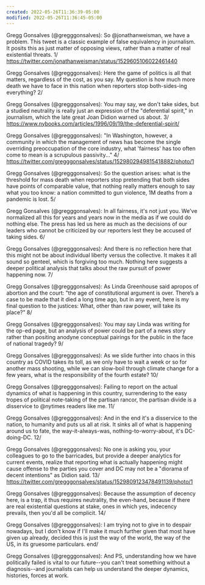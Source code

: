 ```yaml
---
created: 2022-05-26T11:36:39-05:00
modified: 2022-05-26T11:36:45-05:00
---
```


Gregg Gonsalves (@gregggonsalves): So @jonathanweisman, we have a problem. This tweet is a classic example of false equivalency in journalism. It posits this as just matter of opposing views, rather than a matter of real existential threats. 1/ https://twitter.com/jonathanweisman/status/1529605106022461440

Gregg Gonsalves (@gregggonsalves): Here the game of politics is all that matters, regardless of the cost, as you say. My question is how much more death we have to face in this nation when reporters stop both-sides-ing everything? 2/

Gregg Gonsalves (@gregggonsalves): You may say, we don't take sides, but a studied neutrality is really just an expression of the "deferential spirit," in journalism, which the late great Joan Didion warned us about. 3/ https://www.nybooks.com/articles/1996/09/19/the-deferential-spirit/

Gregg Gonsalves (@gregggonsalves): "In Washington, however, a community in which the management of news has become the single overriding preoccupation of the core industry, what 'fairness' has too often come to mean is a scrupulous passivity..." 4/ https://twitter.com/gregggonsalves/status/1529802949815418882/photo/1

Gregg Gonsalves (@gregggonsalves): So the question arises: what is the threshold for mass death when reporters stop pretending that both sides have points of comparable value, that nothing really matters enough to say what you too know: a nation committed to gun violence, 1M deaths from a pandemic is lost. 5/

Gregg Gonsalves (@gregggonsalves): In all fairness, it's not just you. We've normalized all this for years and years now in the media as if we could do nothing else. The press has led us here as much as the decisions of our leaders who cannot be criticized by our reporters lest they be accused of taking sides. 6/

Gregg Gonsalves (@gregggonsalves): And there is no reflection here that this might not be  about individual liberty versus the collective. It makes it all sound so genteel, which is forgiving too much. Nothing here suggests a deeper political analysis that talks about the raw pursuit of power happening now. 7/

Gregg Gonsalves (@gregggonsalves): As Linda Greenhouse said apropos of abortion and the court: "the age of constitutional argument is over. There’s a case to be made that it died a long time ago, but in any event, here is my final question to the justices: What, other than raw power, will take its place?" 8/

Gregg Gonsalves (@gregggonsalves): You may say Linda was writing for the op-ed page, but an analysis of power could be part of a news story rather than positing anodyne conceptual pairings for the public in the face of national tragedy? 9/

Gregg Gonsalves (@gregggonsalves): As we slide further into chaos in this country as COVID takes its toll, as we only have to wait a week or so for another mass shooting, while we can slow-boil through climate change for a few years, what is the responsibility of the fourth estate? 10/

Gregg Gonsalves (@gregggonsalves): Failing to report on the actual dynamics of what is happening in this country, surrendering to the easy tropes of political note-taking of the partisan rancor, the partisan divide is a disservice to @nytimes readers like me. 11/

Gregg Gonsalves (@gregggonsalves): And in the end it's a disservice to the nation, to humanity and puts us all at risk. It sinks all of what is happening around us to fate, the way-it-always-was, nothing-to-worry-about, it's DC-doing-DC. 12/

Gregg Gonsalves (@gregggonsalves): No one is asking you, your colleagues to go to the barricades, but provide a deeper analytics for current events, realize that reporting what is actually happening might cause offense to the parties you cover and DC may not be a "diorama of decent intentions" as Didion said. 13/ https://twitter.com/gregggonsalves/status/1529809123478491139/photo/1

Gregg Gonsalves (@gregggonsalves): Because the assumption of decency here, is a trap, it thus requires neutrality, the even-hand, because if there are real existential questions at stake, ones in which yes, indecency prevails, then you'd all be complicit. 14/

Gregg Gonsalves (@gregggonsalves): I am trying not to give in to despair nowadays, but I don't know if I'll make it much further given that most have given up already, decided this is just the way of the world, the way of the US, in its gruesome particulars. end/

Gregg Gonsalves (@gregggonsalves): And PS, understanding how we have politically failed is vital to our future--you can't treat something without a diagnosis--and journalists can help us understand the deeper dynamics, histories, forces at work.
